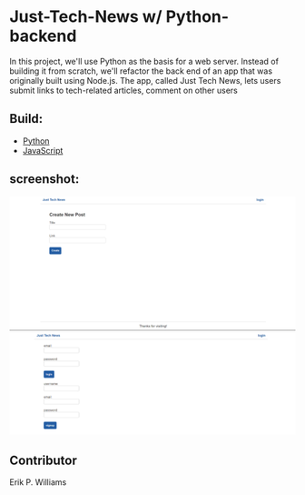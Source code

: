 # Just-Tech-News w/ Python-backend

In this project, we'll use Python as the basis for a web server. Instead of building it from scratch, we'll refactor the back end of an app that was originally built using Node.js. The app, called Just Tech News, lets users submit links to tech-related articles, comment on other users

## Build:

 * [Python](https://www.python.org/)
 * [JavaScript](https://www.javascript.com/)

## screenshot:

![](./app/tech.png)
![](./app/tech2.png)

## Contributor

Erik P. Williams
